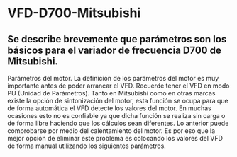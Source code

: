 # VFD-D700-Mitsubishi
## Se describe brevemente que parámetros son los básicos para el variador de frecuencia D700 de Mitsubishi.
Parámetros del motor.
La definición de los parámetros del motor es muy importante antes de poder arrancar el VFD. Recuerde tener el VFD en modo PU (Unidad de Parámetros). Tanto en Mitsubishi como en otras marcas existe la opción de sintonización del motor, esta función se ocupa para que de forma automática el VFD detecte los valores del motor.
En muchas ocasiones esto no es confiable ya que dicha función se realiza sin carga o de forma libre haciendo que los cálculos sean diferentes. Lo anterior puede comprobarse por medio del calentamiento del motor. Es por eso que la mejor opción de eliminar este problema es colocando los  valores del VFD de forma manual utilizando los siguientes parámetros.
